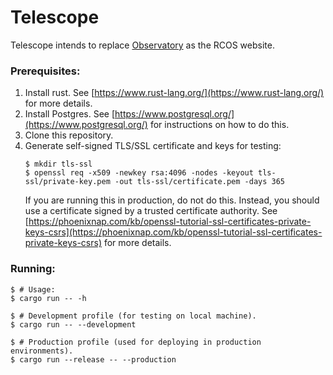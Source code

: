# Telescope
Telescope intends to replace [Observatory](https://github.com/rcos/observatory-server) 
as the RCOS website.

### Prerequisites:
1. Install rust. See [https://www.rust-lang.org/](https://www.rust-lang.org/) 
    for more details.
2. Install Postgres. See [https://www.postgresql.org/](https://www.postgresql.org/) 
    for instructions on how to do this. 
3. Clone this repository.
4. Generate self-signed TLS/SSL certificate and keys for testing: 
    ```shell script
    $ mkdir tls-ssl
    $ openssl req -x509 -newkey rsa:4096 -nodes -keyout tls-ssl/private-key.pem -out tls-ssl/certificate.pem -days 365
    ```
   If you are running this in production, do not do this. Instead, you should use
   a certificate signed by a trusted certificate authority. See 
   [https://phoenixnap.com/kb/openssl-tutorial-ssl-certificates-private-keys-csrs](https://phoenixnap.com/kb/openssl-tutorial-ssl-certificates-private-keys-csrs)
   for more details.

### Running:
```shell script
$ # Usage:
$ cargo run -- -h

$ # Development profile (for testing on local machine).
$ cargo run -- --development

$ # Production profile (used for deploying in production environments).
$ cargo run --release -- --production
```
